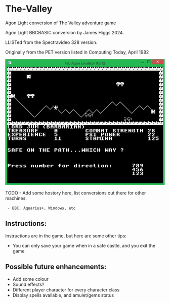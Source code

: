 # The-Valley
 Agon Light conversion of The Valley adventure game

Agon Light BBCBASIC conversion by James Higgs 2024.

LLISTed from the Spectravideo 328 version.

Originally from the PET version listed in Computing Today, April 1982

<picture>
    <img alt="Screenshot of the valley interface" src="valley.png">
</picture>

TODO - Add some hostory here, list conversions out there for other machines:

     - BBC, Aquarius+, Windows, etc


## Instructions:

Instructions are in the game, but here are some other tips:

- You can only save your game when in a safe castle, and you exit the game

## Possible future enhancements:
- Add some colour
- Sound effects?
- Different player character for every character class
- Display spells available, and amulet/gems status

